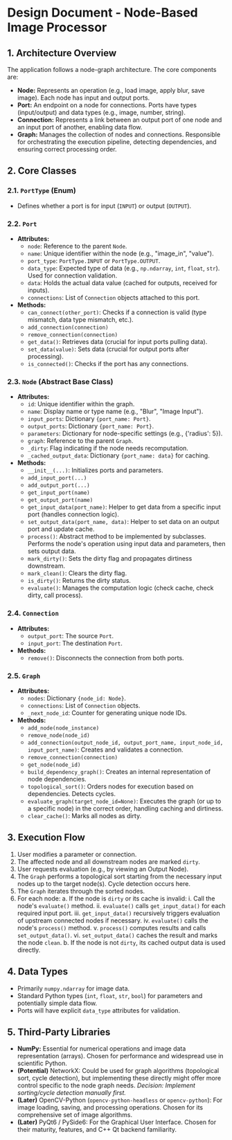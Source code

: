# Design Document - Node-Based Image Processor

## 1. Architecture Overview

The application follows a node-graph architecture. The core components are:
- **Node:** Represents an operation (e.g., load image, apply blur, save image). Each node has input and output ports.
- **Port:** An endpoint on a node for connections. Ports have types (input/output) and data types (e.g., image, number, string).
- **Connection:** Represents a link between an output port of one node and an input port of another, enabling data flow.
- **Graph:** Manages the collection of nodes and connections. Responsible for orchestrating the execution pipeline, detecting dependencies, and ensuring correct processing order.

## 2. Core Classes

### 2.1. `PortType` (Enum)
- Defines whether a port is for input (`INPUT`) or output (`OUTPUT`).

### 2.2. `Port`
- **Attributes:**
    - `node`: Reference to the parent `Node`.
    - `name`: Unique identifier within the node (e.g., "image_in", "value").
    - `port_type`: `PortType.INPUT` or `PortType.OUTPUT`.
    - `data_type`: Expected type of data (e.g., `np.ndarray`, `int`, `float`, `str`). Used for connection validation.
    - `data`: Holds the actual data value (cached for outputs, received for inputs).
    - `connections`: List of `Connection` objects attached to this port.
- **Methods:**
    - `can_connect(other_port)`: Checks if a connection is valid (type mismatch, data type mismatch, etc.).
    - `add_connection(connection)`
    - `remove_connection(connection)`
    - `get_data()`: Retrieves data (crucial for input ports pulling data).
    - `set_data(value)`: Sets data (crucial for output ports after processing).
    - `is_connected()`: Checks if the port has any connections.

### 2.3. `Node` (Abstract Base Class)
- **Attributes:**
    - `id`: Unique identifier within the graph.
    - `name`: Display name or type name (e.g., "Blur", "Image Input").
    - `input_ports`: Dictionary `{port_name: Port}`.
    - `output_ports`: Dictionary `{port_name: Port}`.
    - `parameters`: Dictionary for node-specific settings (e.g., {'radius': 5}).
    - `graph`: Reference to the parent `Graph`.
    - `_dirty`: Flag indicating if the node needs recomputation.
    - `_cached_output_data`: Dictionary `{port_name: data}` for caching.
- **Methods:**
    - `__init__(...)`: Initializes ports and parameters.
    - `add_input_port(...)`
    - `add_output_port(...)`
    - `get_input_port(name)`
    - `get_output_port(name)`
    - `get_input_data(port_name)`: Helper to get data from a specific input port (handles connection logic).
    - `set_output_data(port_name, data)`: Helper to set data on an output port and update cache.
    - `process()`: Abstract method to be implemented by subclasses. Performs the node's operation using input data and parameters, then sets output data.
    - `mark_dirty()`: Sets the dirty flag and propagates dirtiness downstream.
    - `mark_clean()`: Clears the dirty flag.
    - `is_dirty()`: Returns the dirty status.
    - `evaluate()`: Manages the computation logic (check cache, check dirty, call process).

### 2.4. `Connection`
- **Attributes:**
    - `output_port`: The source `Port`.
    - `input_port`: The destination `Port`.
- **Methods:**
    - `remove()`: Disconnects the connection from both ports.

### 2.5. `Graph`
- **Attributes:**
    - `nodes`: Dictionary `{node_id: Node}`.
    - `connections`: List of `Connection` objects.
    - `_next_node_id`: Counter for generating unique node IDs.
- **Methods:**
    - `add_node(node_instance)`
    - `remove_node(node_id)`
    - `add_connection(output_node_id, output_port_name, input_node_id, input_port_name)`: Creates and validates a connection.
    - `remove_connection(connection)`
    - `get_node(node_id)`
    - `build_dependency_graph()`: Creates an internal representation of node dependencies.
    - `topological_sort()`: Orders nodes for execution based on dependencies. Detects cycles.
    - `evaluate_graph(target_node_id=None)`: Executes the graph (or up to a specific node) in the correct order, handling caching and dirtiness.
    - `clear_cache()`: Marks all nodes as dirty.

## 3. Execution Flow

1.  User modifies a parameter or connection.
2.  The affected node and all downstream nodes are marked `dirty`.
3.  User requests evaluation (e.g., by viewing an Output Node).
4.  The `Graph` performs a topological sort starting from the necessary input nodes up to the target node(s). Cycle detection occurs here.
5.  The `Graph` iterates through the sorted nodes.
6.  For each node:
    a. If the node is `dirty` or its cache is invalid:
        i. Call the node's `evaluate()` method.
        ii. `evaluate()` calls `get_input_data()` for each required input port.
        iii. `get_input_data()` recursively triggers evaluation of upstream connected nodes if necessary.
        iv. `evaluate()` calls the node's `process()` method.
        v. `process()` computes results and calls `set_output_data()`.
        vi. `set_output_data()` caches the result and marks the node `clean`.
    b. If the node is not `dirty`, its cached output data is used directly.

## 4. Data Types

- Primarily `numpy.ndarray` for image data.
- Standard Python types (`int`, `float`, `str`, `bool`) for parameters and potentially simple data flow.
- Ports will have explicit `data_type` attributes for validation.

## 5. Third-Party Libraries

- **NumPy:** Essential for numerical operations and image data representation (arrays). Chosen for performance and widespread use in scientific Python.
- **(Potential)** NetworkX: Could be used for graph algorithms (topological sort, cycle detection), but implementing these directly might offer more control specific to the node graph needs. *Decision: Implement sorting/cycle detection manually first.*
- **(Later)** OpenCV-Python (`opencv-python-headless` or `opencv-python`): For image loading, saving, and processing operations. Chosen for its comprehensive set of image algorithms.
- **(Later)** PyQt6 / PySide6: For the Graphical User Interface. Chosen for their maturity, features, and C++ Qt backend familiarity.